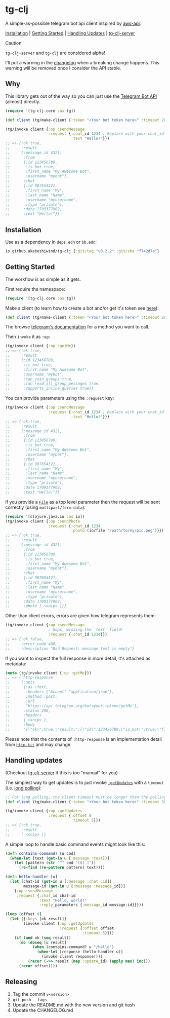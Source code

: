 # tg-clj

A simple-as-possible telegram bot api client inspired by [aws-api](https://github.com/cognitect-labs/aws-api).

<p>
  <a href="#installation">Installation</a> |
  <a href="#getting-started">Getting Started</a> |
  <a href="#handling-updates">Handling Updates</a> |
  <a href="https://github.com/Akeboshiwind/tg-clj-server">tg-clj-server</a>
</p>

> [!CAUTION]
> `tg-clj-server` and `tg-clj` are considered alpha!
>
> I'll put a warning in the [changelog](/CHANGELOG.md) when a breaking change happens.
> This warning will be removed once I consider the API stable.



## Why

This library gets out of the way so you can just use the [Telegram Bot API](https://core.telegram.org/bots/api) (almost) directly.

```clojure
(require '[tg-clj.core :as tg])

(def client (tg/make-client {:token "<Your bot token here>" :timeout 20000}))

(tg/invoke client {:op :sendMessage
                   :request {:chat_id 1234 ; Replace with your chat_id
                             :text "Hello!"}})
;; => {:ok true,
;;     :result
;;     {:message_id 4321,
;;      :from
;;      {:id 123456789,
;;       :is_bot true,
;;       :first_name "My Awesome Bot",
;;       :username "mybot"},
;;      :chat
;;      {:id 987654321,
;;       :first_name "My",
;;       :last_name "Name",
;;       :username "myusername",
;;       :type "private"},
;;      :date 1709377902,
;;      :text "Hello!"}}
```



## Installation

Use as a dependency in `deps.edn` or `bb.edn`:

```clojure
io.github.akeboshiwind/tg-clj {:git/tag "v0.2.2" :git/sha "f742d7e"}
```



## Getting Started

The workflow is as simple as it gets.

First require the namespace:

```clojure
(require '[tg-clj.core :as tg])
```

Make a client (to learn how to create a bot and/or get it's token see [here](https://core.telegram.org/bots/features#botfather)):
```clojure
(def client (tg/make-client {:token "<Your bot token here>" :timeout 20000}))
```

The browse [telegram's documentation](https://core.telegram.org/bots/api#available-methods) for a method you want to call.

Then `invoke` it as `:op`:
```clojure
(tg/invoke client {:op :getMe})
;; => {:ok true,
;;     :result
;;     {:id 123456789,
;;      :is_bot true,
;;      :first_name "My Awesome Bot",
;;      :username "mybot",
;;      :can_join_groups true,
;;      :can_read_all_group_messages true,
;;      :supports_inline_queries true}}
```

You can provide parameters using the `:request` key:
```clojure
(tg/invoke client {:op :sendMessage
                   :request {:chat_id 1234 ; Replace with your chat_id
                             :text "Hello!"}})
;; => {:ok true,
;;     :result
;;     {:message_id 4321,
;;      :from
;;      {:id 123456789,
;;       :is_bot true,
;;       :first_name "My Awesome Bot",
;;       :username "mybot"},
;;      :chat
;;      {:id 987654321,
;;       :first_name "My",
;;       :last_name "Name",
;;       :username "myusername",
;;       :type "private"},
;;      :date 1709377902,
;;      :text "Hello!"}}
```

If you provide a [`File`](https://clojuredocs.org/clojure.java.io/file) as a top level parameter then the request will be sent correctly (using `multipart/form-data`):
```clojure
(require '[clojure.java.io :as io])
(tg/invoke client {:op :sendPhoto
                   :request {:chat_id 1234
                             :photo (io/file "/path/to/my/pic.png")}})
;; => {:ok true,
;;     :result
;;     {:message_id 4321,
;;      :from
;;      {:id 123456789,
;;       :is_bot true,
;;       :first_name "My Awesome Bot",
;;       :username "mybot"},
;;      :chat
;;      {:id 987654321,
;;       :first_name "My",
;;       :last_name "Name",
;;       :username "myusername",
;;       :type "private"},
;;      :date 1709377902,
;;      :photo [ <snip> ]}}
```

Other than client errors, errors are given how telegram represents them:

```clojure
(tg/invoke client {:op :sendMessage
                   ; Oops, missing the `text` field!
                   :request {:chat_id 1234}})
;; => {:ok false,
;;     :error_code 400,
;;     :description "Bad Request: message text is empty"}
```

If you want to inspect the full response in more detail, it's attached as metadata:

```clojure
(meta (tg/invoke client {:op :getMe}))
;; => {:http-response
;;     {:opts
;;      {:as :text,
;;       :headers {"Accept" "application/json"},
;;       :method :post,
;;       :url
;;       "https://api.telegram.org/bot<your-token>/getMe"},
;;      :status 200,
;;      :headers
;;      { <snip> },
;;      :body
;;      "{\"ok\":true,\"result\":{\"id\":123456789,\"is_bot\":true,\"first_name\":\"My Awesome Bot\",\"username\":\"mybot\",\"can_join_groups\":true,\"can_read_all_group_messages\":true,\"supports_inline_queries\":true}}"}}
```

Please note that the contents of `:http-response` is an implementation detail from [`http-kit`](https://github.com/http-kit/http-kit) and may change.



## Handling updates

(Checkout [tg-clj-server](https://github.com/Akeboshiwind/tg-clj-server) if this is too "manual" for you)

The simplest way to get updates is to just invoke [`:getUpdates`](https://core.telegram.org/bots/api#getupdates) with a `timeout` (i.e. [long polling](https://en.wikipedia.org/wiki/Push_technology#Long_polling)):

```clojure
;; For long polling, the client timeout must be longer than the polling timeout
(def client (tg/make-client {:token "<Your bot token here>" :timeout 30000}))

(tg/invoke client {:op :getUpdates
                   :request {:offset 0
                             :timeout 5}})
;; => {:ok true,
;;     :result
;;     [ <snip> ]}
```

A simple loop to handle basic command events might look like this:

```clojure
(defn contains-command? [u cmd]
  (when-let [text (get-in u [:message :text])]
    (let [pattern (str "^" cmd "($| )")]
      (re-find (re-pattern pattern) text))))

(defn hello-handler [u]
  (let [chat-id (get-in u [:message :chat :id])
        message-id (get-in u [:message :message_id])]
    {:op :sendMessage
     :request {:chat_id chat-id
               :text "Hello, world!"
               :reply_parameters {:message_id message-id}}}))

(loop [offset 0]
  (let [{:keys [ok result]}
        (invoke client {:op :getUpdates
                        :request {:offset offset
                                  :timeout 5}})]
    (if (and ok (seq result))
      (do (doseq [u result]
            (when (contains-command? u "/hello")
              (when-let [response (hello-handler u)]
                (invoke client response))))
          (recur (->> result (map :update_id) (apply max) inc)))
      (recur offset))))
```



## Releasing

1. Tag the commit `v<version>`
2. `git push --tags`
3. Update the README.md with the new version and git hash
4. Update the CHANGELOG.md
